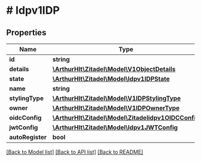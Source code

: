 # # Idpv1IDP

## Properties

Name | Type | Description | Notes
------------ | ------------- | ------------- | -------------
**id** | **string** |  | [optional]
**details** | [**\ArthurHlt\Zitadel\Model\V1ObjectDetails**](V1ObjectDetails.md) |  | [optional]
**state** | [**\ArthurHlt\Zitadel\Model\Idpv1IDPState**](Idpv1IDPState.md) |  | [optional]
**name** | **string** |  | [optional]
**stylingType** | [**\ArthurHlt\Zitadel\Model\V1IDPStylingType**](V1IDPStylingType.md) |  | [optional]
**owner** | [**\ArthurHlt\Zitadel\Model\V1IDPOwnerType**](V1IDPOwnerType.md) |  | [optional]
**oidcConfig** | [**\ArthurHlt\Zitadel\Model\Zitadelidpv1OIDCConfig**](Zitadelidpv1OIDCConfig.md) |  | [optional]
**jwtConfig** | [**\ArthurHlt\Zitadel\Model\Idpv1JWTConfig**](Idpv1JWTConfig.md) |  | [optional]
**autoRegister** | **bool** |  | [optional]

[[Back to Model list]](../../README.md#models) [[Back to API list]](../../README.md#endpoints) [[Back to README]](../../README.md)
